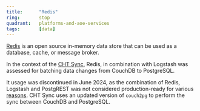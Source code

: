```yaml
---
title:      "Redis"
ring:       stop
quadrant:   platforms-and-aoe-services
tags:       [data]
---
```


[Redis](https://redis.io/) is an open source in-memory data store that can be used as a database, cache, or message broker.

In the context of the [CHT Sync](https://github.com/medic/cht-sync), Redis, in combination with Logstash was assessed for batching data changes from CouchDB to PostgreSQL.

It usage was discontinued in June 2024, as the combination of Redis, Logstash and PostgREST was not considered production-ready for various [reasons](https://github.com/medic/cht-sync/issues/107). CHT Sync uses an updated version of `couch2pg` to perform the sync between CouchDB and PostgreSQL.